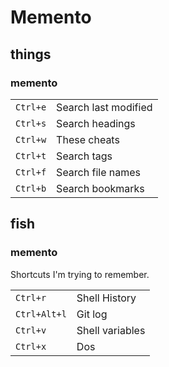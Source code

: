 # Memento

## things

### memento

|          |                      |
| -------- | -------------------- |
| `Ctrl+e` | Search last modified |
| `Ctrl+s` | Search headings      |
| `Ctrl+w` | These cheats         |
| `Ctrl+t` | Search tags          |
| `Ctrl+f` | Search file names    |
| `Ctrl+b` | Search bookmarks     |

## fish

### memento

Shortcuts I'm trying to remember.

|              |                 |
| ------------ | --------------- |
| `Ctrl+r`     | Shell History   |
| `Ctrl+Alt+l` | Git log         |
| `Ctrl+v`     | Shell variables |
| `Ctrl+x`     | Dos             |

